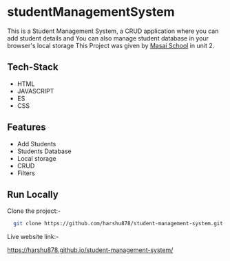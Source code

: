 # studentManagementSystem

This is a Student Management System, a CRUD application where you can add student details and You can also manage student database in your browser's local storage
This Project was given by [Masai School](https://github.com/masai-course) in unit 2.


## Tech-Stack

- HTML
- JAVASCRIPT
- ES
- CSS

## Features

- Add Students
- Students Database 
- Local storage 
- CRUD
- Filters


## Run Locally

Clone the project:-

```bash
  git clone https://github.com/harshu878/student-management-system.git
```
Live website link:-

https://harshu878.github.io/student-management-system/

